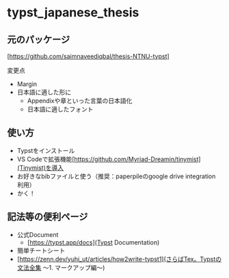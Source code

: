 # typst_japanese_thesis


## 元のパッケージ
[https://github.com/saimnaveediqbal/thesis-NTNU-typst]

変更点
- Margin
- 日本語に適した形に
    - Appendixや章といった言葉の日本語化
    - 日本語に適したフォント
 
## 使い方
- Typstをインストール
- VS Codeで拡張機能[https://github.com/Myriad-Dreamin/tinymist](Tinymist)を導入
- お好きなbibファイルと使う（推奨：paperpileのgoogle drive integration 利用）
- かく！

## 記法等の便利ページ
- 公式Document
    - [https://typst.app/docs](Typst Documentation)
- 簡単チートシート
-   [https://zenn.dev/yuhi_ut/articles/how2write-typst1](さらばTex。Typstの文法全集 〜1. マークアップ編〜)
